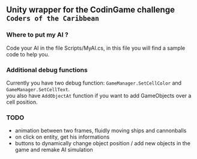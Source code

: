 ## Unity wrapper for the CodinGame challenge `Coders of the Caribbean`

### Where to put my AI ?
Code your AI in the file Scripts/MyAI.cs, in this file you will find a sample code to help you.  

### Additional debug functions
Currently you have two debug function:
`GameManager.SetCellColor` and `GameManager.SetCellText`.  
you also have `AddObjectAt` function if you want to add GameObjects over a cell position.  

### TODO
+ animation between two frames, fluidly moving ships and cannonballs
+ on click on entity, get his informations
+ buttons to dynamically change object position / add new objects in the game and remake AI simulation
